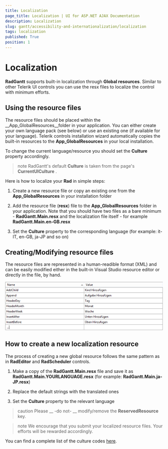 ```yaml
---
title: Localization
page_title: Localization | UI for ASP.NET AJAX Documentation
description: Localization
slug: gantt/accessibility-and-internationalization/localization
tags: localization
published: True
position: 1
---
```


# Localization



__RadGantt__ supports built-in localization through __Global resources__. Similar to other Telerik UI controls you can use the resx files to localize the control with minimum efforts.

## Using the resource files

The resource files should be placed within the __App_GlobalResources__folder in your application. You can either create your own language pack (see below) or use an existing one (if available for your language). Telerik controls installation wizard automatically copies the built-in resources to the __App_GlobalResources__ in your local installation.

To change the current language/resource you should set the __Culture__ property accordingly.

>note RadGantt's default __Culture__ is taken from the page's __CurrentUICulture__ .
>


Here is how to localize your __Rad__ in simple steps:

1. Create a new resource file or copy an existing one from the __App_GlobalResources__ in your installation folder

1. Add the resource file (__resx__) file to the __App_GlobalResources__ folder in your application. Note that you should have two files as a bare minimum - __RadGantt.Main.resx__ and the localization file itself - for example __RadGantt.Main.en-GB.resx__

1. Set the __Culture__ property to the corresponding language (for example: it-IT, en-GB, ja-JP and so on)

## Creating/Modifying resource files

The resource files are represented in a human-readible format (XML) and can be easily modified either in the built-in Visual Studio resource editor or directly in the file, by hand.

![gantt-localization-2](images/gantt-localization-2.png)

## How to create a new localization resource

The process of creating a new global resource follows the same pattern as in __RadEditor__ and __RadScheduler__ controls.

1. Make a copy of the __RadGantt.Main.resx__ file and save it as __RadGantt.Main.YOURLANGUAGE.resx__ (for example: __RadGantt.Main.ja-JP.resx__)

1. Replace the default strings with the translated ones

1. Set the __Culture__ property to the relevant language

>caution Please __ -do not- __ modify/remove the __ReservedResource__ key.
>


>note We encourage that you submit your localized resource files. Your efforts will be rewarded accordingly.
>


You can find a complete list of the culture codes [here](http://sharpertutorials.com/list-of-culture-codes/).
